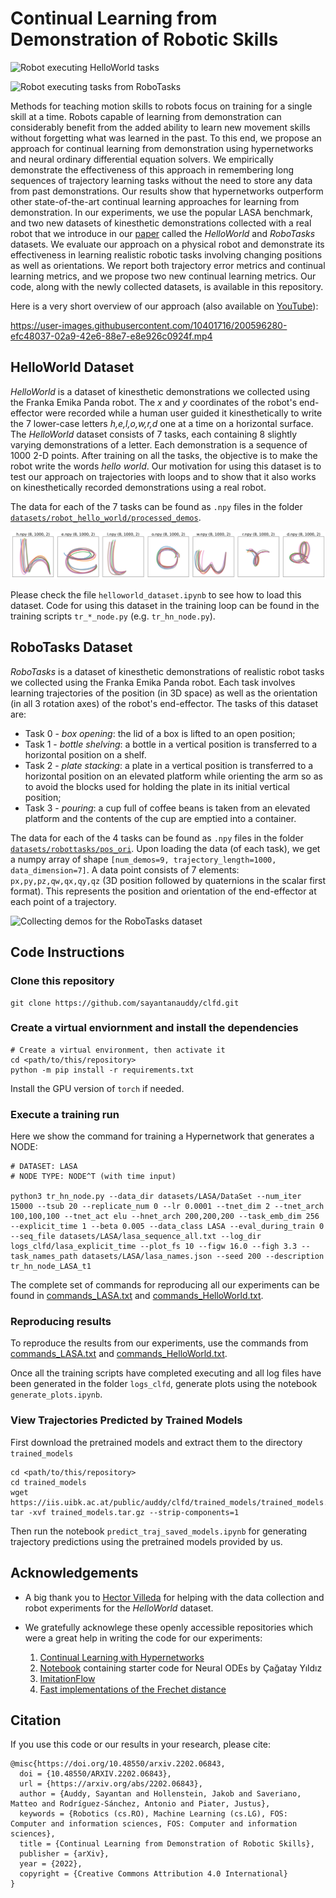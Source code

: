# Continual Learning from Demonstration of Robotic Skills

![Robot executing HelloWorld tasks](videos_images/helloworld_robot.gif?raw=true "Robot executing HelloWorld tasks")

![Robot executing tasks from RoboTasks ](videos_images/robotasks_pred_cropped.gif?raw=true "Robot executing tasks from RoboTasks")

Methods for teaching motion skills to robots focus on training for a single skill at a time. Robots capable of learning from demonstration can considerably benefit from the added ability to learn new movement skills without forgetting what was learned in the past. To this end, we propose an approach for continual learning from demonstration using hypernetworks and neural ordinary differential equation solvers. We empirically demonstrate the effectiveness of this approach in remembering long sequences of trajectory learning tasks without the need to store any data from past demonstrations. Our results show that hypernetworks outperform other state-of-the-art continual learning approaches for learning from demonstration. In our experiments, we use the popular LASA benchmark, and two new datasets of kinesthetic demonstrations collected with a real robot that we introduce in our [paper](https://arxiv.org/abs/2202.06843) called the *HelloWorld* and *RoboTasks* datasets. We evaluate our approach on a physical robot and demonstrate its effectiveness in learning realistic robotic tasks involving changing positions as well as orientations. We report both trajectory error metrics and continual learning metrics, and we propose two new continual learning metrics. Our code, along with the newly collected datasets, is available in this repository.

Here is a very short overview of our approach (also available on [YouTube](https://youtu.be/0gdIImIBnXc)):

https://user-images.githubusercontent.com/10401716/200596280-efc48037-02a9-42e6-88e7-e8e926c0924f.mp4

## HelloWorld Dataset
*HelloWorld* is a dataset of kinesthetic demonstrations we collected using the Franka Emika Panda robot. The *x* and *y* coordinates of the robot's end-effector were recorded while a human user guided it kinesthetically to write the 7 lower-case letters *h,e,l,o,w,r,d* one at a time on a horizontal surface. The *HelloWorld* dataset  consists of 7 tasks, each containing 8 slightly varying demonstrations of a letter. Each demonstration is a sequence of 1000 2-D points. After training on all the tasks, the objective is to make the robot write the words *hello world*. Our motivation for using this dataset is to test our approach on trajectories with loops and to show that it also works on kinesthetically recorded demonstrations using a real robot.

The data for each of the 7 tasks can be found as `.npy` files in the folder [`datasets/robot_hello_world/processed_demos`](datasets/robot_hello_world/processed_demos).

![HelloWorld_dataset](videos_images/HelloWorld_dataset.svg?raw=true "HelloWorld_dataset")

Please check the file `helloworld_dataset.ipynb` to see how to load this dataset. Code for using this dataset in the training loop can be found in the training scripts `tr_*_node.py` (e.g. `tr_hn_node.py`).

## RoboTasks Dataset
*RoboTasks* is a dataset of kinesthetic demonstrations of realistic robot tasks we collected using the Franka Emika Panda robot. Each task involves learning trajectories of the position (in 3D space) as well as the orientation (in all 3 rotation axes) of the robot's end-effector. The tasks of this dataset are: 
- Task 0 - *box opening*: the lid of a box is lifted to an open position;
- Task 1 - *bottle shelving*: a bottle in a vertical position is transferred to a horizontal position on a shelf.
- Task 2 - *plate stacking*: a plate in a vertical position is transferred to a horizontal position on an elevated platform while orienting the arm so as to avoid the blocks used for holding the plate in its initial vertical position;
- Task 3 - *pouring*: a cup full of coffee beans is taken from an elevated platform and the contents of the cup are emptied into a container.

The data for each of the 4 tasks can be found as `.npy` files in the folder [`datasets/robottasks/pos_ori`](datasets/robottasks/pos_ori). Upon loading the data (of each task), we get a numpy array of shape `[num_demos=9, trajectory_length=1000, data_dimension=7]`. A data point consists of 7 elements: `px,py,pz,qw,qx,qy,qz` (3D position followed by quaternions in the scalar first format). This represents the position and orientation of the end-effector at each point of a trajectory.

![Collecting demos for the RoboTasks dataset](videos_images/robotasks_cropped.gif?raw=true "Collecting demos for the RoboTasks dataset")

## Code Instructions

### Clone this repository
```
git clone https://github.com/sayantanauddy/clfd.git
```

### Create a virtual enviornment and install the dependencies

```
# Create a virtual environment, then activate it
cd <path/to/this/repository>
python -m pip install -r requirements.txt
```
Install the GPU version of `torch` if needed.

### Execute a training run

Here we show the command for training a Hypernetwork that generates a NODE:
```
# DATASET: LASA
# NODE TYPE: NODE^T (with time input)

python3 tr_hn_node.py --data_dir datasets/LASA/DataSet --num_iter 15000 --tsub 20 --replicate_num 0 --lr 0.0001 --tnet_dim 2 --tnet_arch 100,100,100 --tnet_act elu --hnet_arch 200,200,200 --task_emb_dim 256 --explicit_time 1 --beta 0.005 --data_class LASA --eval_during_train 0 --seq_file datasets/LASA/lasa_sequence_all.txt --log_dir logs_clfd/lasa_explicit_time --plot_fs 10 --figw 16.0 --figh 3.3 --task_names_path datasets/LASA/lasa_names.json --seed 200 --description tr_hn_node_LASA_t1
```
The complete set of commands for reproducing all our experiments can be found in [commands_LASA.txt](https://github.com/sayantanauddy/clfd/blob/main/commands_LASA.txt) and [commands_HelloWorld.txt](https://github.com/sayantanauddy/clfd/blob/main/commands_HelloWorld.txt).


### Reproducing results
To reproduce the results from our experiments, use the commands from [commands_LASA.txt](https://github.com/sayantanauddy/clfd/blob/main/commands_LASA.txt) and [commands_HelloWorld.txt](https://github.com/sayantanauddy/clfd/blob/main/commands_HelloWorld.txt). 

Once all the training scripts have completed executing and all log files have been generated in the folder `logs_clfd`, generate plots using the notebook `generate_plots.ipynb`.

### View Trajectories Predicted by Trained Models

First download the pretrained models and extract them to the directory `trained_models`
```
cd <path/to/this/repository>
cd trained_models
wget https://iis.uibk.ac.at/public/auddy/clfd/trained_models/trained_models.tar.gz
tar -xvf trained_models.tar.gz --strip-components=1
```

Then run the notebook `predict_traj_saved_models.ipynb` for generating trajectory predictions using the pretrained models provided by us.

## Acknowledgements

- A big thank you to [Hector Villeda](https://iis.uibk.ac.at/people) for helping with the data collection and robot experiments for the *HelloWorld* dataset.

- We gratefully acknowlege these openly accessible repositories which were a great help in writing the code for our experiments:

    1. [Continual Learning with Hypernetworks](https://github.com/chrhenning/hypercl)
    2. [Notebook](https://colab.research.google.com/drive/1ygdXFuih_0sLA2HosQkaVQOA9v6BMSdj?usp=sharing) containing starter code for Neural ODEs by Çağatay Yıldız
    3. [ImitationFlow](https://github.com/TheCamusean/iflow)
    4. [Fast implementations of the Frechet distance](https://github.com/joaofig/discrete-frechet)

## Citation

If you use this code or our results in your research, please cite:

```
@misc{https://doi.org/10.48550/arxiv.2202.06843,
  doi = {10.48550/ARXIV.2202.06843},
  url = {https://arxiv.org/abs/2202.06843},
  author = {Auddy, Sayantan and Hollenstein, Jakob and Saveriano, Matteo and Rodríguez-Sánchez, Antonio and Piater, Justus},
  keywords = {Robotics (cs.RO), Machine Learning (cs.LG), FOS: Computer and information sciences, FOS: Computer and information sciences},
  title = {Continual Learning from Demonstration of Robotic Skills},
  publisher = {arXiv},
  year = {2022},
  copyright = {Creative Commons Attribution 4.0 International}
}
```
